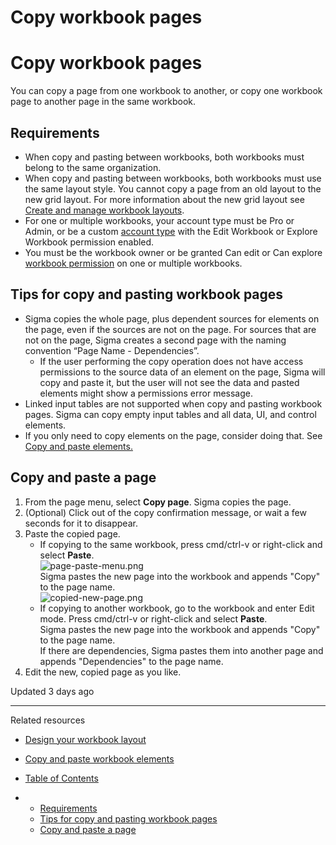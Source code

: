 # Copy workbook pages

# Copy workbook pages

You can copy a page from one workbook to another, or copy one workbook page to another page in the same workbook.

## Requirements

* When copy and pasting between workbooks, both workbooks must belong to the same organization.
* When copy and pasting between workbooks, both workbooks must use the same layout style. You cannot copy a page from an old layout to the new grid layout. For more information about the new grid layout see [Create and manage workbook layouts](/docs/create-and-manage-workbook-layouts).
* For one or multiple workbooks, your account type must be Pro or Admin, or be a custom [account type](/docs/user-account-types) with the Edit Workbook or Explore Workbook permission enabled.
* You must be the workbook owner or be granted Can edit or Can explore [workbook permission](/docs/folder-and-document-permissions) on one or multiple workbooks.

## Tips for copy and pasting workbook pages

* Sigma copies the whole page, plus dependent sources for elements on the page, even if the sources are not on the page. For sources that are not on the page, Sigma creates a second page with the naming convention “Page Name - Dependencies”.
  + If the user performing the copy operation does not have access permissions to the source data of an element on the page, Sigma will copy and paste it, but the user will not see the data and pasted elements might show a permissions error message.
* Linked input tables are not supported when copy and pasting workbook pages. Sigma can copy empty input tables and all data, UI, and control elements.
* If you only need to copy elements on the page, consider doing that. See [Copy and paste elements.](/docs/copy-and-paste-elements)

## Copy and paste a page

1. From the page menu, select **Copy page**. Sigma copies the page.
2. (Optional) Click out of the copy confirmation message, or wait a few seconds for it to disappear.
3. Paste the copied page.
   * If copying to the same workbook, press cmd/ctrl-v or right-click and select **Paste**.  
     ![page-paste-menu.png](https://files.readme.io/be30309-2.png)  
     Sigma pastes the new page into the workbook and appends "Copy" to the page name.  
     ![copied-new-page.png](https://files.readme.io/7b0048a-3.png)
   * If copying to another workbook, go to the workbook and enter Edit mode. Press cmd/ctrl-v or right-click and select **Paste**.  
     Sigma pastes the new page into the workbook and appends "Copy" to the page name.  
     If there are dependencies, Sigma pastes them into another page and appends "Dependencies" to the page name.
4. Edit the new, copied page as you like.

Updated 3 days ago

---

Related resources

* [Design your workbook layout](/docs/create-and-manage-workbook-layouts)
* [Copy and paste workbook elements](/docs/copy-and-paste-elements)

* [Table of Contents](#)
* + [Requirements](#requirements)
  + [Tips for copy and pasting workbook pages](#tips-for-copy-and-pasting-workbook-pages)
  + [Copy and paste a page](#copy-and-paste-a-page)